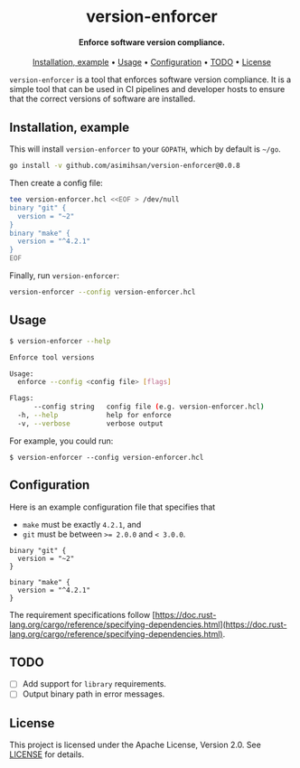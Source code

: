 <h1 align="center">
  version-enforcer
</h1>

<h4 align="center">Enforce software version compliance.</h4>

<p align="center">
  <a href="#installation-example">Installation, example</a> •
  <a href="#usage">Usage</a> •
  <a href="#configuration">Configuration</a> •
  <a href="#todo">TODO</a> •
  <a href="#license">License</a>
</p>

`version-enforcer` is a tool that enforces software version compliance. It is a
simple tool that can be used in CI pipelines and developer hosts to ensure that
the correct versions of software are installed.

## Installation, example

This will install `version-enforcer` to your `GOPATH`, which by default is `~/go`.

```sh
go install -v github.com/asimihsan/version-enforcer@0.0.8
```

Then create a config file:

```sh
tee version-enforcer.hcl <<EOF > /dev/null
binary "git" {
  version = "~2"
}
binary "make" {
  version = "^4.2.1"
}
EOF
```

Finally, run `version-enforcer`:

```sh
version-enforcer --config version-enforcer.hcl
```

## Usage

```sh
$ version-enforcer --help

Enforce tool versions

Usage:
  enforce --config <config file> [flags]

Flags:
      --config string   config file (e.g. version-enforcer.hcl)
  -h, --help            help for enforce
  -v, --verbose         verbose output
```

For example, you could run:

```
$ version-enforcer --config version-enforcer.hcl
```

## Configuration

Here is an example configuration file that specifies that

- `make` must be exactly `4.2.1`, and
- `git` must be between `>= 2.0.0` and `< 3.0.0`.

```hcl
binary "git" {
  version = "~2"
}

binary "make" {
  version = "^4.2.1"
}
```

The requirement specifications follow
[https://doc.rust-lang.org/cargo/reference/specifying-dependencies.html](https://doc.rust-lang.org/cargo/reference/specifying-dependencies.html).

## TODO

- [ ] Add support for `library` requirements.
- [ ] Output binary path in error messages.

## License

This project is licensed under the Apache License, Version 2.0. See
[LICENSE](LICENSE) for details.
